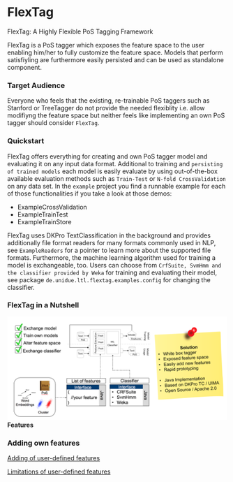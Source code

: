 # FlexTag
FlexTag: A Highly Flexible PoS Tagging Framework

FlexTag is a PoS tagger which exposes the feature space to the user enabling him/her to fully customize the feature space.
Models that perform satisfiyling are furthermore easily persisted and can be used as standalone component.

### Target Audience
Everyone who feels that the existing, re-trainable PoS taggers such as Stanford or TreeTagger do not provide the needed flexiblity i.e. allow modifiyng the feature space but neither feels like implementing an own PoS tagger should consider `FlexTag`.

### Quickstart
FlexTag offers everything for creating and own PoS tagger model and evaluating it on any input data format. Additional to training and `persisting of trained models` each model is easily evaluate by using out-of-the-box available evaluation methods such as `Train-Test` or `N-fold CrossValidation` on any data set.
In the `example` project you find a runnable example for each of those functionalities if you take a look at those demos:
  * ExampleCrossValidation
  * ExampleTrainTest
  * ExampleTrainStore

FlexTag uses DKPro TextClassification in the background and provides additionally file format readers for many formats commonly used in NLP, see `ExampleReaders` for a pointer to learn more about the supported file formats. Furthermore, the machine learning algorithm used for training a model is exchangeable, too. Users can choose from `CrfSuite, SvmHmm and the classifier provided by Weka` for training and evaluating their model, see package `de.unidue.ltl.flextag.examples.config` for changing the classifier.

### FlexTag in a Nutshell
![FlexTag](https://github.com/Horsmann/FlexTag/blob/master/flextag-doc/src/main/java/FlexTag.png)
**Features**

### Adding own features
[Adding of user-defined features](https://github.com/Horsmann/FlexTag/wiki/Adding-user-defined-features)

[Limitations of user-defined features](https://github.com/Horsmann/FlexTag/wiki/Limitations-of-user-defined-features)

